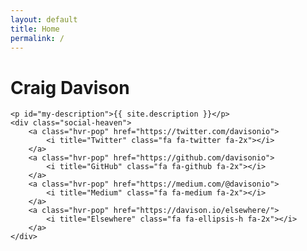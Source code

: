 ```yaml
---
layout: default
title: Home
permalink: /
---
```


<div class="center">
	<span id="my-profile-picture"></span>
	<h1 id="my-name">Craig Davison</h1>

	<p id="my-description">{{ site.description }}</p>
	<div class="social-heaven">
		<a class="hvr-pop" href="https://twitter.com/davisonio">
			<i title="Twitter" class="fa fa-twitter fa-2x"></i>
		</a>
		<a class="hvr-pop" href="https://github.com/davisonio">
			<i title="GitHub" class="fa fa-github fa-2x"></i>
		</a>
		<a class="hvr-pop" href="https://medium.com/@davisonio">
			<i title="Medium" class="fa fa-medium fa-2x"></i>
		</a>
		<a class="hvr-pop" href="https://davison.io/elsewhere/">
			<i title="Elsewhere" class="fa fa-ellipsis-h fa-2x"></i>
		</a>
	</div>
</div>
